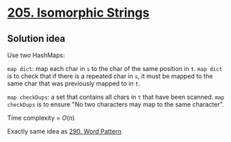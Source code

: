 # [205. Isomorphic Strings](https://leetcode.com/problems/isomorphic-strings/)

## Solution idea

Use two HashMaps:

`map dict`: map each char in `s` to the char of the same position in `t`. `map dict` is to check that if there is a repeated char in `s`, it must be mapped to the same char that was previously mapped to in `t`.

`map checkDups`: a set that contains all chars in `t` that have been scanned. `map checkDups` is to ensure "No two characters may map to the same character".

Time complexity = $O(n)$

Exactly same idea as [290. Word Pattern](https://leetcode.com/problems/word-pattern/)

